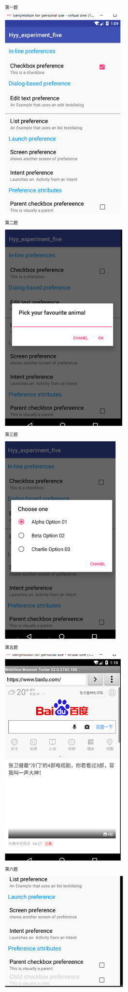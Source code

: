 第一题

![image](https://raw.githubusercontent.com/heyuying110/Hyy_experiment_five/master/app/src/main/res/drawable-v24/1.png)

第二题

![image](https://raw.githubusercontent.com/heyuying110/Hyy_experiment_five/master/app/src/main/res/drawable-v24/2.png)

第三题

![image](https://raw.githubusercontent.com/heyuying110/Hyy_experiment_five/master/app/src/main/res/drawable-v24/3.png)

第五题

![image](https://raw.githubusercontent.com/heyuying110/Hyy_experiment_five/master/app/src/main/res/drawable-v24/5.png)

第六题

![image](https://raw.githubusercontent.com/heyuying110/Hyy_experiment_five/master/app/src/main/res/drawable-v24/6.png)
